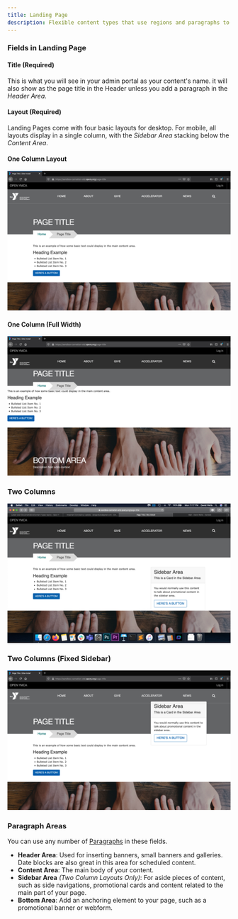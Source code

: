 ```yaml
---
title: Landing Page
description: Flexible content types that use regions and paragraphs to build content.
---
```


### Fields in Landing Page

#### Title (Required)

This is what you will see in your admin portal as your content's name. it will also show as the page title in the Header unless you add a paragraph in the *Header Area*.

#### Layout (Required)

Landing Pages come with four basic layouts for desktop. For mobile, all layouts display in a single column, with the *Sidebar Area* stacking below the *Content Area*.

#### One Column Layout

![The one column landing page layout](landing-page--1col.jpeg)

#### One Column (Full Width)

![The one column (full width) landing page layout](landing-page--1col-full.jpeg)

### Two Columns

![The two column landing page layout](landing-page--2col.jpeg)

### Two Columns (Fixed Sidebar)

![The two column (fixed sidebar) landing page layout](landing-page--2col-fixed.jpeg)

### Paragraph Areas

You can use any number of [Paragraphs](../../paragraphs) in these fields.

* **Header Area**: Used for inserting banners, small banners and galleries. Date blocks are also great in this area for scheduled content.
* **Content Area**: The main body of your content.
* **Sidebar Area** *(Two Column Layouts Only)*: For aside pieces of content, such as side navigations, promotional cards and content related to the main part of your page.
* **Bottom Area**: Add an anchoring element to your page, such as a promotional banner or webform.
